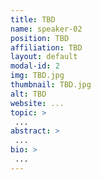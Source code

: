 ```yaml
---
title: TBD
name: speaker-02
position: TBD
affiliation: TBD
layout: default
modal-id: 2
img: TBD.jpg
thumbnail: TBD.jpg
alt: TBD
website: ...
topic: >
 ...
abstract: >
 ...
bio: >
 ...
---
```

